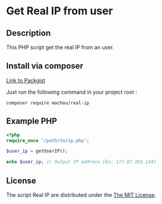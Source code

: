 # Get Real IP from user

## Description

This PHP script get the real IP from an user.

## Install via composer

[Link to Packgist](https://packagist.org/packages/machou/real-ip)

Just run the following command in your project root :

```
composer require machou/real-ip
```

## Example PHP

```php
<?php
require_once '/path/to/ip.php';

$user_ip = getUserIP();

echo $user_ip; // Output IP address [Ex: 177.87.193.134]
```

## License

The script Real IP are distributed under the [The MIT License](https://opensource.org/licenses/MIT).
